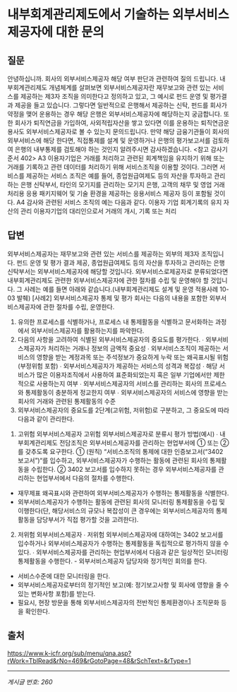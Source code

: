 # 내부회계관리제도에서 기술하는 외부서비스제공자에 대한 문의

## 질문
안녕하십니까.
회사의 외부서비스제공자 해당 여부 판단과 관련하여 질의 드립니다.
내부회계관리제도 개념체계를 살펴보면 외부서비스제공자란 재무보고와 관련 있는 서비스를 제공하는 제3자 조직을 의미한다고 정의하고 있고, 그 예시로 펀드 운영 및 평가결과 제공을 들고 있습니다.
그렇다면 일반적으로 은행해서 제공하는 신탁, 펀드를 회사가 약정을 맺어 운용하는 경우 해당 은행은 외부서비스제공자에 해당하는지 궁금합니다. 또한 회사가 퇴직연금을 가입하여, 사외적립자산을 쌓고 있다면 이를 운용하는 퇴직연금운용사도 외부서비스제공자로 볼 수 있는지 문의드립니다.
만약 해당 금융기관들이 회사의 외부서비스에 해당 한다면, 직접통제를 설계 및 운영하거나 은행의 평가보고서를 검토하여 은행의 내부통제를 검토해야 하는 것인지 알려주시면 감사하겠습니다.
<참고 감사기준서 402>
A3 이용자기업은 거래를 처리하고 관련된 회계책임을 유지하기 위해 또는 거래를 기록하고 관련 데이터를 처리하기 위해 서비스조직을 이용할 것이다. 그러면 서비스를 제공하는 서비스 조직은 예를 들어, 종업원급여제도 등의 자산을 투자하고 관리하는 은행 신탁부서, 타인의 모기지를 관리하는 모기지 은행, 고객의 채무 및 영업 거래 처리용 응용 패키지웨어 및 기술 환경을 제공하는 응용서비스 제공자 등이 포함될 것이다.
A4 감사와 관련된 서비스 조직의 예는 다음과 같다.
이용자 기업 회계기록의 유지
자산의 관리
이용자기업의 대리인으로서 거래의 개시, 기록 또는 처리

## 답변
외부서비스제공자는 재무보고와 관련 있는 서비스를 제공하는 외부의 제3자 조직입니다.
펀드 운영 및 평가 결과 제공, 종업원급여제도 등의 자산을 투자하고 관리하는 은행 신탁부서는 외부서비스제공자에 해당할 것입니다.
외부서비스로제공자로 분류되었다면 내부회계관리제도 관련한 외부서비스제공자에 관한 절차를 수립 및 운영해야 할 것입니다.
그 사례는 예를 들면 아래와 같습니다.(내부회계관리제도 설계 및 운영 적용사례 10-03 발췌)
[사례2] 외부서비스제공자 통제 및 평가
회사는 다음의 내용을 포함한 외부서비스제공자에 관한 절차를 수립, 운영한다.
1. 유의한 프로세스를 식별하거나, 프로세스 내 통제활동을 식별하고 문서화하는 과정에서 외부서비스제공자를 활용하는지를 파악한다.
2. 다음의 사항을 고려하여 식별된 외부서비스제공자의 중요도를 평가한다.
∙ 외부서비스제공자가 처리하는 거래나 정보의 금액적 중요성
∙ 외부서비스조직이 제공하는 서비스의 영향을 받는 계정과목 또는 주석정보가 중요하게 누락 또는 왜곡표시될 위험(부정위험 포함)
∙ 외부서비스제공자가 제공하는 서비스의 성격과 복잡성
∙ 해당 서비스가 많은 이용자조직에서 사용하여 표준화되었는지 혹은 일부 기업에서만 제한적으로 사용하는지 여부
∙ 외부서비스제공자의 서비스를 관리하는 회사의 프로세스와 통제활동이 충분하게 정교한지 여부
∙ 외부서비스제공자의 서비스에 영향을 받는 회사의 거래와 관련된 통제활동의 수준
3. 외부서비스제공자의 중요도를 2단계(고위험, 저위험)로 구분하고, 그 중요도에 따라 다음과 같이 관리한다.
1) 고위험 외부서비스제공자
고위험 외부서비스제공자로 분류시 평가 방법(예시)
∙ 내부회계관리제도 전담조직은 외부서비스제공자를 관리하는 현업부서에 ① 또는 ②를 갖추도록 요구한다.
①	 (원칙) “서비스조직의 통제에 대한 인증보고서(“3402 보고서”)“를 입수하고, 외부서비스제공자가 수행하는 활동에 관련된 회사의 통제활동을 수립한다.
② 3402 보고서를 입수하지 못하는 경우 외부서비스제공자를 관리하는 현업부서에서 다음의 절차를 수행한다.
- 재무제표 왜곡표시와 관련하여 외부서비스제공자가 수행하는 통제활동을 식별한다.
- 외부서비스제공자가 수행하는 활동에 관련된 회사의 모니터링 통제활동을 수립 및 이행한다(단, 해당서비스의 규모나 복잡성이 큰 경우에는 외부서비스제공자의 통제활동을 담당부서가 직접 평가할 것을 고려한다).
2) 저위험 외부서비스제공자 ∙ 저위험 외부서비스제공자에 대하여는 3402 보고서를 입수하거나 외부서비스제공자가 수행하는 통제활동을 독립적으로 평가하지 않을 수 있다.
∙ 외부서비스제공자를 관리하는 현업부서에서 다음과 같은 일상적인 모니터링 통제활동을 수행한다. - 외부서비스제공자 담당자와 정기적인 회의를 한다.
- 서비스수준에 대한 모니터링을 한다.
- 외부서비스제공자로부터의 정기적인 보고(예: 정기보고사항 및 회사에 영향을 줄 수 있는 변화사항 포함)를 받는다.
- 필요시, 현장 방문을 통해 외부서비스제공자의 전반적인 통제환경이나 조직문화 등을 확인한다.

## 출처
https://www.k-icfr.org/sub/menu/qna.asp?rWork=TblRead&rNo=469&rGotoPage=48&rSchText=&rType=1

---
*게시글 번호: 260*

